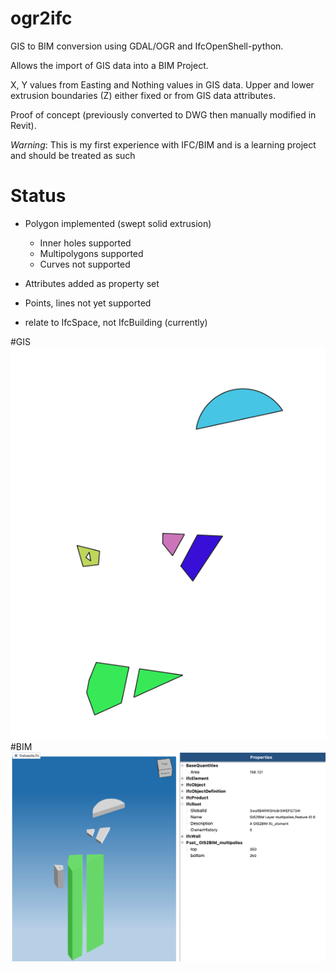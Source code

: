 # ogr2ifc
GIS to BIM conversion using GDAL/OGR and IfcOpenShell-python.

Allows the import of GIS data into a BIM Project.

X, Y values from Easting and Nothing values in GIS data.
Upper and lower extrusion boundaries (Z) either fixed or from GIS data attributes.

Proof of concept (previously converted to DWG then manually modified in Revit).

*Warning*: This is my first experience with IFC/BIM and is a learning project and should be treated as such

# Status
* Polygon implemented (swept solid extrusion)
  * Inner holes supported
  * Multipolygons supported
  * Curves not supported
* Attributes added as property set
  
* Points, lines not yet supported
* relate to IfcSpace, not IfcBuilding (currently)

#GIS
![GIS File Source](GIS_file.png?raw=true)
#BIM
![IFC File](example_ifc.png?raw=true)